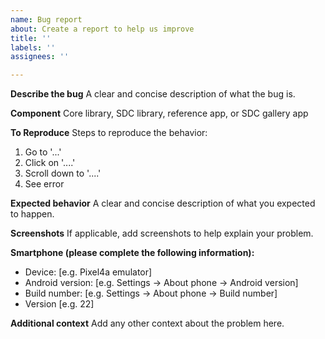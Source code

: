 ```yaml
---
name: Bug report
about: Create a report to help us improve
title: ''
labels: ''
assignees: ''

---
```


**Describe the bug**
A clear and concise description of what the bug is.

**Component**
Core library, SDC library, reference app, or SDC gallery app

**To Reproduce**
Steps to reproduce the behavior:
1. Go to '...'
2. Click on '....'
3. Scroll down to '....'
4. See error

**Expected behavior**
A clear and concise description of what you expected to happen.

**Screenshots**
If applicable, add screenshots to help explain your problem.

**Smartphone (please complete the following information):**
 - Device: [e.g. Pixel4a emulator]
 - Android version: [e.g. Settings -> About phone -> Android version]
 - Build number: [e.g. Settings -> About phone -> Build number]
 - Version [e.g. 22]

**Additional context**
Add any other context about the problem here.
